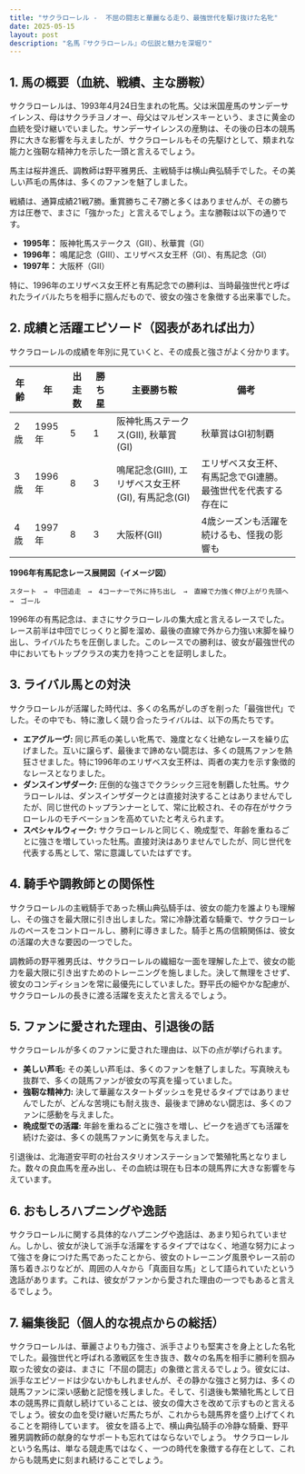 ```yaml
---
title: "サクラローレル -  不屈の闘志と華麗なる走り、最強世代を駆け抜けた名牝"
date: 2025-05-15
layout: post
description: "名馬『サクラローレル』の伝説と魅力を深堀り"
---
```


## 1. 馬の概要（血統、戦績、主な勝鞍）

サクラローレルは、1993年4月24日生まれの牝馬。父は米国産馬のサンデーサイレンス、母はサクラチヨノオー、母父はマルゼンスキーという、まさに黄金の血統を受け継いでいました。サンデーサイレンスの産駒は、その後の日本の競馬界に大きな影響を与えましたが、サクラローレルもその先駆けとして、類まれな能力と強靭な精神力を示した一頭と言えるでしょう。

馬主は桜井進氏、調教師は野平雅男氏、主戦騎手は横山典弘騎手でした。その美しい芦毛の馬体は、多くのファンを魅了しました。

戦績は、通算成績21戦7勝。重賞勝ちこそ7勝と多くはありませんが、その勝ち方は圧巻で、まさに「強かった」と言えるでしょう。主な勝鞍は以下の通りです。

* **1995年：** 阪神牝馬ステークス（GII）、秋華賞（GI）
* **1996年：** 鳴尾記念（GIII）、エリザベス女王杯（GI）、有馬記念（GI）
* **1997年：** 大阪杯（GII）

特に、1996年のエリザベス女王杯と有馬記念での勝利は、当時最強世代と呼ばれたライバルたちを相手に掴んだもので、彼女の強さを象徴する出来事でした。


## 2. 成績と活躍エピソード（図表があれば出力）

サクラローレルの成績を年別に見ていくと、その成長と強さがよく分かります。

| 年齢 | 年 | 出走数 | 勝ち星 | 主要勝ち鞍 | 備考 |
|---|---|---|---|---|---|
| 2歳 | 1995年 | 5 | 1 | 阪神牝馬ステークス(GII), 秋華賞(GI) | 秋華賞はGI初制覇 |
| 3歳 | 1996年 | 8 | 3 | 鳴尾記念(GIII), エリザベス女王杯(GI), 有馬記念(GI) | エリザベス女王杯、有馬記念でGI連勝。最強世代を代表する存在に |
| 4歳 | 1997年 | 8 | 3 | 大阪杯(GII) | 4歳シーズンも活躍を続けるも、怪我の影響も |


**1996年有馬記念レース展開図（イメージ図）**

```
スタート　→　中団追走　→　4コーナーで外に持ち出し　→　直線で力強く伸び上がり先頭へ　→　ゴール
```

1996年の有馬記念は、まさにサクラローレルの集大成と言えるレースでした。レース前半は中団でじっくりと脚を溜め、最後の直線で外から力強い末脚を繰り出し、ライバルたちを圧倒しました。このレースでの勝利は、彼女が最強世代の中においてもトップクラスの実力を持つことを証明しました。


## 3. ライバル馬との対決

サクラローレルが活躍した時代は、多くの名馬がしのぎを削った「最強世代」でした。その中でも、特に激しく競り合ったライバルは、以下の馬たちです。

* **エアグルーヴ:**  同じ芦毛の美しい牝馬で、幾度となく壮絶なレースを繰り広げました。互いに譲らず、最後まで諦めない闘志は、多くの競馬ファンを熱狂させました。特に1996年のエリザベス女王杯は、両者の実力を示す象徴的なレースとなりました。
* **ダンスインザダーク:**  圧倒的な強さでクラシック三冠を制覇した牡馬。サクラローレルは、ダンスインザダークとは直接対決することはありませんでしたが、同じ世代のトップランナーとして、常に比較され、その存在がサクラローレルのモチベーションを高めていたと考えられます。
* **スペシャルウィーク:**  サクラローレルと同じく、晩成型で、年齢を重ねるごとに強さを増していった牡馬。直接対決はありませんでしたが、同じ世代を代表する馬として、常に意識していたはずです。


## 4. 騎手や調教師との関係性

サクラローレルの主戦騎手であった横山典弘騎手は、彼女の能力を誰よりも理解し、その強さを最大限に引き出しました。常に冷静沈着な騎乗で、サクラローレルのペースをコントロールし、勝利に導きました。騎手と馬の信頼関係は、彼女の活躍の大きな要因の一つでした。

調教師の野平雅男氏は、サクラローレルの繊細な一面を理解した上で、彼女の能力を最大限に引き出すためのトレーニングを施しました。決して無理をさせず、彼女のコンディションを常に最優先にしていました。野平氏の細やかな配慮が、サクラローレルの長きに渡る活躍を支えたと言えるでしょう。


## 5. ファンに愛された理由、引退後の話

サクラローレルが多くのファンに愛された理由は、以下の点が挙げられます。

* **美しい芦毛:**  その美しい芦毛は、多くのファンを魅了しました。写真映えも抜群で、多くの競馬ファンが彼女の写真を撮っていました。
* **強靭な精神力:**  決して華麗なスタートダッシュを見せるタイプではありませんでしたが、どんな苦境にも耐え抜き、最後まで諦めない闘志は、多くのファンに感動を与えました。
* **晩成型での活躍:**  年齢を重ねるごとに強さを増し、ピークを過ぎても活躍を続けた姿は、多くの競馬ファンに勇気を与えました。


引退後は、北海道安平町の社台スタリオンステーションで繁殖牝馬となりました。数々の良血馬を産み出し、その血統は現在も日本の競馬界に大きな影響を与えています。


## 6. おもしろハプニングや逸話

サクラローレルに関する具体的なハプニングや逸話は、あまり知られていません。しかし、彼女が決して派手な活躍をするタイプではなく、地道な努力によって強さを身につけた馬であったことから、彼女のトレーニング風景やレース前の落ち着きぶりなどが、周囲の人々から「真面目な馬」として語られていたという逸話があります。これは、彼女がファンから愛された理由の一つでもあると言えるでしょう。


## 7. 編集後記（個人的な視点からの総括）

サクラローレルは、華麗さよりも力強さ、派手さよりも堅実さを身上とした名牝でした。最強世代と呼ばれる激戦区を生き抜き、数々の名馬を相手に勝利を掴み取った彼女の姿は、まさに「不屈の闘志」の象徴と言えるでしょう。彼女には、派手なエピソードは少ないかもしれませんが、その静かな強さと努力は、多くの競馬ファンに深い感動と記憶を残しました。そして、引退後も繁殖牝馬として日本の競馬界に貢献し続けていることは、彼女の偉大さを改めて示すものと言えるでしょう。彼女の血を受け継いだ馬たちが、これからも競馬界を盛り上げてくれることを期待しています。  彼女を語る上で、横山典弘騎手の冷静な騎乗、野平雅男調教師の献身的なサポートも忘れてはならないでしょう。  サクラローレルという名馬は、単なる競走馬ではなく、一つの時代を象徴する存在として、これからも競馬史に刻まれ続けることでしょう。
